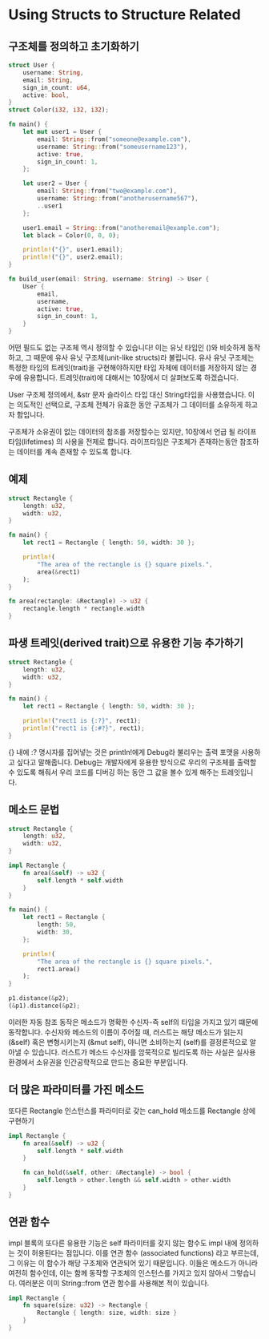 # Using Structs to Structure Related

## 구조체를 정의하고 초기화하기

```rust
struct User {
    username: String,
    email: String,
    sign_in_count: u64,
    active: bool,
}
struct Color(i32, i32, i32);

fn main() {
    let mut user1 = User {
        email: String::from("someone@example.com"),
        username: String::from("someusername123"),
        active: true,
        sign_in_count: 1,
    };

    let user2 = User {
        email: String::from("two@example.com"),
        username: String::from("anotherusername567"),
        ..user1
    };

    user1.email = String::from("anotheremail@example.com");
    let black = Color(0, 0, 0);

    println!("{}", user1.email);
    println!("{}", user2.email);
}

fn build_user(email: String, username: String) -> User {
    User {
        email,
        username,
        active: true,
        sign_in_count: 1,
    }
}

```

어떤 필드도 없는 구조체 역시 정의할 수 있습니다! 이는 유닛 타입인 ()와 비슷하게 동작하고, 그 때문에 유사 유닛 구조체(unit-like structs)라 불립니다. 유사 유닛 구조체는 특정한 타입의 트레잇(trait)을 구현해야하지만 타입 자체에 데이터를 저장하지 않는 경우에 유용합니다. 트레잇(trait)에 대해서는 10장에서 더 살펴보도록 하겠습니다.

User 구조체 정의에서, &str 문자 슬라이스 타입 대신 String타입을 사용했습니다. 이는 의도적인 선택으로, 구조체 전체가 유효한 동안 구조체가 그 데이터를 소유하게 하고자 함입니다.

구조체가 소유권이 없는 데이터의 참조를 저장할수는 있지만, 10장에서 언급 될 라이프타임(lifetimes) 의 사용을 전제로 합니다. 라이프타임은 구조체가 존재하는동안 참조하는 데이터를 계속 존재할 수 있도록 합니다.

## 예제

```rust
struct Rectangle {
    length: u32,
    width: u32,
}

fn main() {
    let rect1 = Rectangle { length: 50, width: 30 };

    println!(
        "The area of the rectangle is {} square pixels.",
        area(&rect1)
    );
}

fn area(rectangle: &Rectangle) -> u32 {
    rectangle.length * rectangle.width
}
```

## 파생 트레잇(derived trait)으로 유용한 기능 추가하기

```rust
struct Rectangle {
    length: u32,
    width: u32,
}

fn main() {
    let rect1 = Rectangle { length: 50, width: 30 };

    println!("rect1 is {:?}", rect1);
    println!("rect1 is {:#?}", rect1);
}
```

{} 내에 :? 명시자를 집어넣는 것은 println!에게 Debug라 불리우는 출력 포맷을 사용하고 싶다고 말해줍니다. Debug는 개발자에게 유용한 방식으로 우리의 구조체를 출력할 수 있도록 해줘서 우리 코드를 디버깅 하는 동안 그 값을 볼수 있게 해주는 트레잇입니다.

## 메소드 문법

```rust
struct Rectangle {
    length: u32,
    width: u32,
}

impl Rectangle {
    fn area(&self) -> u32 {
        self.length * self.width
    }
}

fn main() {
    let rect1 = Rectangle {
        length: 50,
        width: 30,
    };

    println!(
        "The area of the rectangle is {} square pixels.",
        rect1.area()
    );
}

```

```rust
p1.distance(&p2);
(&p1).distance(&p2);
```

이러한 자동 참조 동작은 메소드가 명확한 수신자-즉 self의 타입을 가지고 있기 떄문에 동작합니다. 수신자와 메소드의 이름이 주어질 때, 러스트는 해당 메소드가 읽는지 (&self) 혹은 변형시키는지 (&mut self), 아니면 소비하는지 (self)를 결정론적으로 알아낼 수 있습니다. 러스트가 메소드 수신자를 암묵적으로 빌리도록 하는 사실은 실사용 환경에서 소유권을 인간공학적으로 만드는 중요한 부분입니다.

## 더 많은 파라미터를 가진 메소드

또다른 Rectangle 인스턴스를 파라미터로 갖는 can_hold 메소드를 Rectangle 상에 구현하기

```rust
impl Rectangle {
    fn area(&self) -> u32 {
        self.length * self.width
    }

    fn can_hold(&self, other: &Rectangle) -> bool {
        self.length > other.length && self.width > other.width
    }
}
```

## 연관 함수

impl 블록의 또다른 유용한 기능은 self 파라미터를 갖지 않는 함수도 impl 내에 정의하는 것이 허용된다는 점입니다. 이를 연관 함수 (associated functions) 라고 부르는데, 그 이유는 이 함수가 해당 구조체와 연관되어 있기 때문입니다. 이들은 메소드가 아니라 여전히 함수인데, 이는 함께 동작할 구조체의 인스턴스를 가지고 있지 않아서 그렇습니다. 여러분은 이미 String::from 연관 함수를 사용해본 적이 있습니다.

```rust
impl Rectangle {
    fn square(size: u32) -> Rectangle {
        Rectangle { length: size, width: size }
    }
}
```
